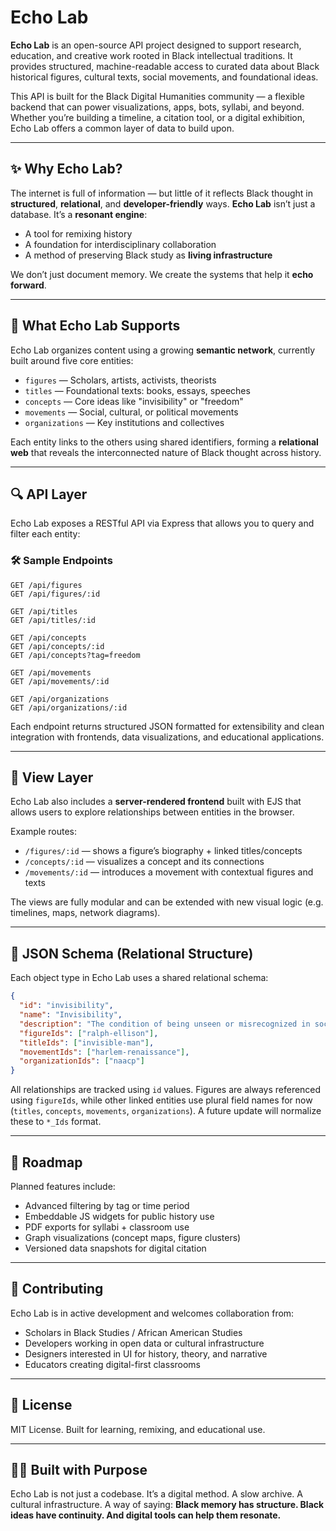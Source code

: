 # Echo Lab

**Echo Lab** is an open-source API project designed to support research, education, and creative work rooted in Black intellectual traditions. It provides structured, machine-readable access to curated data about Black historical figures, cultural texts, social movements, and foundational ideas.

This API is built for the Black Digital Humanities community — a flexible backend that can power visualizations, apps, bots, syllabi, and beyond. Whether you’re building a timeline, a citation tool, or a digital exhibition, Echo Lab offers a common layer of data to build upon.

---
## ✨ Why Echo Lab?

The internet is full of information — but little of it reflects Black thought in **structured**, **relational**, and **developer-friendly** ways. **Echo Lab** isn’t just a database. It’s a **resonant engine**:

- A tool for remixing history  
- A foundation for interdisciplinary collaboration  
- A method of preserving Black study as **living infrastructure**

We don’t just document memory. We create the systems that help it **echo forward**.

---

## 🔧 What Echo Lab Supports

Echo Lab organizes content using a growing **semantic network**, currently built around five core entities:

- `figures` — Scholars, artists, activists, theorists  
- `titles` — Foundational texts: books, essays, speeches  
- `concepts` — Core ideas like "invisibility" or "freedom"  
- `movements` — Social, cultural, or political movements  
- `organizations` — Key institutions and collectives

Each entity links to the others using shared identifiers, forming a **relational web** that reveals the interconnected nature of Black thought across history.

---

## 🔍 API Layer

Echo Lab exposes a RESTful API via Express that allows you to query and filter each entity:

### 🛠️ Sample Endpoints

```
GET /api/figures
GET /api/figures/:id

GET /api/titles
GET /api/titles/:id

GET /api/concepts
GET /api/concepts/:id
GET /api/concepts?tag=freedom

GET /api/movements
GET /api/movements/:id

GET /api/organizations
GET /api/organizations/:id
```

Each endpoint returns structured JSON formatted for extensibility and clean integration with frontends, data visualizations, and educational applications.

---

## 🎨 View Layer

Echo Lab also includes a **server-rendered frontend** built with EJS that allows users to explore relationships between entities in the browser.

Example routes:

- `/figures/:id` — shows a figure’s biography + linked titles/concepts  
- `/concepts/:id` — visualizes a concept and its connections  
- `/movements/:id` — introduces a movement with contextual figures and texts  

The views are fully modular and can be extended with new visual logic (e.g. timelines, maps, network diagrams).

---

## 🧠 JSON Schema (Relational Structure)

Each object type in Echo Lab uses a shared relational schema:

```json
{
  "id": "invisibility",
  "name": "Invisibility",
  "description": "The condition of being unseen or misrecognized in society...",
  "figureIds": ["ralph-ellison"],
  "titleIds": ["invisible-man"],
  "movementIds": ["harlem-renaissance"],
  "organizationIds": ["naacp"]
}
```

All relationships are tracked using `id` values. Figures are always referenced using `figureIds`, while other linked entities use plural field names for now (`titles`, `concepts`, `movements`, `organizations`). A future update will normalize these to `*_Ids` format.

---

## 🚧 Roadmap

Planned features include:

- Advanced filtering by tag or time period  
- Embeddable JS widgets for public history use  
- PDF exports for syllabi + classroom use  
- Graph visualizations (concept maps, figure clusters)  
- Versioned data snapshots for digital citation  

---

## 🙌 Contributing

Echo Lab is in active development and welcomes collaboration from:

- Scholars in Black Studies / African American Studies  
- Developers working in open data or cultural infrastructure  
- Designers interested in UI for history, theory, and narrative  
- Educators creating digital-first classrooms  

---

## 📜 License

MIT License. Built for learning, remixing, and educational use.

---

## ✊🏾 Built with Purpose

Echo Lab is not just a codebase. It’s a digital method. A slow archive. A cultural infrastructure. A way of saying: **Black memory has structure. Black ideas have continuity. And digital tools can help them resonate.**